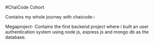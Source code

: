 #ChaiCode Cohort

Contains my whole journey with chaicode:-

Megaproject- Contains the first backend project where i built an user authentication system using node js, express js and mongo db as the database.
